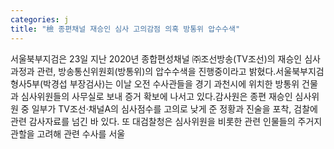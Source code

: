 ```yaml
---
categories: j
title: "檢 종편채널 재승인 심사 고의감점 의혹 방통위 압수수색"
---
```

서울북부지검은 23일 지난 2020년 종합편성채널 ㈜조선방송(TV조선)의 재승인 심사 과정과 관련, 방송통신위원회(방통위)의 압수수색을 진행중이라고 밝혔다.서울북부지검 형사5부(박경섭 부장검사)는 이날 오전 수사관들을 경기 과천시에 위치한 방통위 건물과 심사위원들의 사무실로 보내 증거 확보에 나서고 있다.감사원은 종편 재승인 심사위원 중 일부가 TV조선·채널A의 심사점수를 고의로 낮게 준 정황과 진술을 포착, 검찰에 관련 감사자료를 넘긴 바 있다. 또 대검찰청은 심사위원을 비롯한 관련 인물들의 주거지 관할을 고려해 관련 수사를 서울